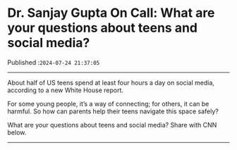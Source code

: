 # Dr. Sanjay Gupta On Call: What are your questions about teens and social media?

Published :`2024-07-24 21:37:05`

---

About half of US teens spend at least four hours a day on social media, according to a new White House report.

For some young people, it’s a way of connecting; for others, it can be harmful. So how can parents help their teens navigate this space safely?

What are your questions about teens and social media? Share with CNN below.

---

